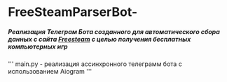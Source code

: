 # FreeSteamParserBot-
##### Реализация Телеграм Бота созданного для автоматического сбора данных с сайта [Freesteam](https://freesteam.ru/) с целью получения бесплатных компьютерных игр
'''
main.py - реализация ассинхронного телеграмм бота с использованием Aiogram
'''
